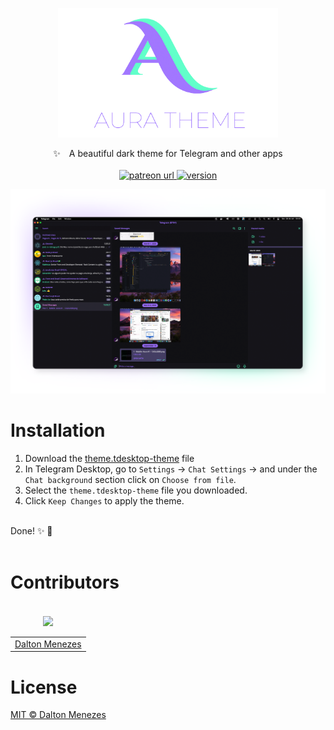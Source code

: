 <p align="center">
  <img src="https://github.com/daltonmenezes/assets/blob/master/images/aura-theme/new-heading.png?raw=true" alt="Aura Theme" width="70%" />
</p>

<p align="center">
✨ A beautiful dark theme for Telegram and other apps
  <br><br>

  <!-- Patreon -->
  <a href="https://www.patreon.com/daltonmenezes">
    <img alt="patreon url" src="https://img.shields.io/badge/support%20on-patreon-1C1E26?style=for-the-badge&labelColor=1C1E26&color=61ffca">
  </a>

  <!-- version -->
  <a href="#">
    <img alt="version" src="https://img.shields.io/badge/version%20-v1.0.0-1C1E26?style=for-the-badge&labelColor=1C1E26&color=61ffca">
  </a>
</p>

<p align="center">
  <img alt="preview" src="https://github.com/daltonmenezes/assets/blob/master/images/aura-theme/aura-telegram-preview.png?raw=true" />
</p>


# Installation
1. Download the [theme.tdesktop-theme](theme.tdesktop-theme.zip) file
2. In Telegram Desktop, go to `Settings` -> `Chat Settings` -> and under the `Chat background` section click on `Choose from file`.
3. Select the `theme.tdesktop-theme` file you downloaded.
4. Click `Keep Changes` to apply the theme.

<br/>
Done! ✨ 🎉
<br/>
<br/>

# Contributors
<table>
  <thead>
    <tr>
      <td valign="bottom"><p align="center">
  <a href="https://github.com/daltonmenezes">
    <img src="https://github.com/daltonmenezes.png?size=100" align="center" />
  </a>
</p></td>
    </tr>
  </thead>

  <tbody>
    <tr>
      <td><a href="https://github.com/daltonmenezes">Dalton Menezes</a></td>
    </tr>
  </tbody>
</table>

# License
[MIT © Dalton Menezes](../../LICENSE)

